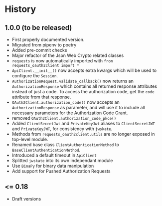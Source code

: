 # History

## 1.0.0 (to be released)

- First properly documented version.
- Migrated from pipenv to poetry
- Added pre-commit checks
- Major refactor of the Json Web Crypto related classes
- `requests` is now automatically imported with `from requests_oauth2client import *`
- `ApiClient.__init__()` now accepts extra kwargs which will be used to configure the `Session`.
- `AuthorizationRequest.validate_callback()` now returns an `AuthorizationResponse` which contains all returned
  response attributes instead of just a code. To access the authorization code, get the `code` attribute from that response.
- `OAuth2Client.authorization_code()` now accepts an `AuthorizationResponse` as parameter, and will
  use it to include all necessary parameters for the Authorization Code Grant.
- removed `OAuth2Client.authorization_code_pkce()`
- Added `ClientSecretJwt` and `PrivateKeyJwt` aliases to `ClientSecretJWT` and `PrivateKeyJWT`, for consistency with `jwskate`.
- Methods from `requests_oauth2client.utils` are no longer exposed in top-level module.
- Renamed base class `ClientAuthenticationMethod` to `BaseClientAuthenticationMethod`.
- Introduced a default timeout in `ApiClient`
- Splitted `jwskate` into its own independant module
- Use `BinaPy` for binary data manipulation
- Add support for Pushed Authorization Requests

## \<= 0.18

- Draft versions
